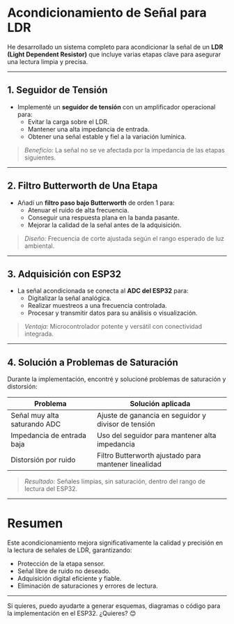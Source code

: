 # Acondicionamiento de Señal para LDR

He desarrollado un sistema completo para acondicionar la señal de un **LDR (Light Dependent Resistor)** que incluye varias etapas clave para asegurar una lectura limpia y precisa.

---

## 1. Seguidor de Tensión

- Implementé un **seguidor de tensión** con un amplificador operacional para:
  - Evitar la carga sobre el LDR.
  - Mantener una alta impedancia de entrada.
  - Obtener una señal estable y fiel a la variación lumínica.

>  *Beneficio:* La señal no se ve afectada por la impedancia de las etapas siguientes.

---

##  2. Filtro Butterworth de Una Etapa

- Añadí un **filtro paso bajo Butterworth** de orden 1 para:
  - Atenuar el ruido de alta frecuencia.
  - Conseguir una respuesta plana en la banda pasante.
  - Mejorar la calidad de la señal antes de la adquisición.

>  *Diseño:* Frecuencia de corte ajustada según el rango esperado de luz ambiental.

---

##  3. Adquisición con ESP32

- La señal acondicionada se conecta al **ADC del ESP32** para:
  - Digitalizar la señal analógica.
  - Realizar muestreos a una frecuencia controlada.
  - Procesar y transmitir datos para su análisis o visualización.

>  *Ventaja:* Microcontrolador potente y versátil con conectividad integrada.

---

##  4. Solución a Problemas de Saturación

Durante la implementación, encontré y solucioné problemas de saturación y distorsión:

| Problema                  | Solución aplicada                                 |
|---------------------------|--------------------------------------------------|
| Señal muy alta saturando ADC | Ajuste de ganancia en seguidor y divisor de tensión |
| Impedancia de entrada baja    | Uso del seguidor para mantener alta impedancia      |
| Distorsión por ruido          | Filtro Butterworth ajustado para mantener linealidad |

>  *Resultado:* Señales limpias, sin saturación, dentro del rango de lectura del ESP32.

---

#  **Resumen**

Este acondicionamiento mejora significativamente la calidad y precisión en la lectura de señales de LDR, garantizando:

- Protección de la etapa sensor.
- Señal libre de ruido no deseado.
- Adquisición digital eficiente y fiable.
- Eliminación de saturaciones y errores de lectura.

---

Si quieres, puedo ayudarte a generar esquemas, diagramas o código para la implementación en el ESP32. ¿Quieres? 😊
